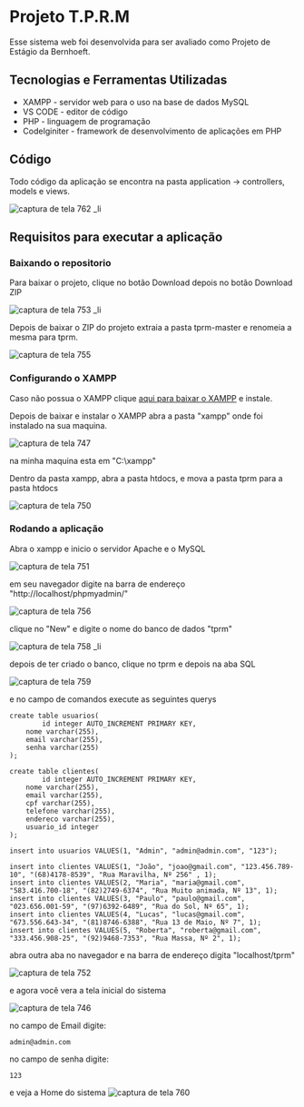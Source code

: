 # Projeto T.P.R.M

Esse sistema web foi desenvolvida para ser avaliado como Projeto de Estágio da Bernhoeft. 

## Tecnologias e Ferramentas Utilizadas

* XAMPP - servidor web para o uso na base de dados MySQL
* VS CODE - editor de código
* PHP - linguagem de programação
* CodeIginiter - framework de desenvolvimento de aplicações em PHP 

## Código

Todo código da aplicação se encontra na pasta application -> controllers, models e views.

![captura de tela 762 _li](https://user-images.githubusercontent.com/30981427/51224397-68d7c900-1924-11e9-9c26-c2c5ec350d32.jpg)

## Requisitos para executar a aplicação

### Baixando o repositorio

Para baixar o projeto, clique no botão Download depois no botão Download ZIP

![captura de tela 753 _li](https://user-images.githubusercontent.com/30981427/51222034-a33c6880-191a-11e9-96c9-3dcc3093cd1b.jpg)

Depois de baixar o ZIP do projeto extraia a pasta tprm-master e renomeia a mesma para tprm.

![captura de tela 755](https://user-images.githubusercontent.com/30981427/51222206-80f71a80-191b-11e9-82d8-3327b2716594.png)

### Configurando o XAMPP

Caso não possua o XAMPP clique [aqui para baixar o XAMPP](https://www.apachefriends.org/pt_br/index.html) e instale.

Depois de baixar e instalar o XAMPP abra a pasta "xampp" onde foi instalado na sua maquina.

![captura de tela 747](https://user-images.githubusercontent.com/30981427/51217825-6ff0de00-1908-11e9-97df-6d771e86c9d5.png)

na minha maquina esta em "C:\xampp"

Dentro da pasta xampp, abra a pasta htdocs, e mova a pasta tprm para a pasta htdocs

![captura de tela 750](https://user-images.githubusercontent.com/30981427/51221718-6d4ab480-1919-11e9-8435-b0558b48a34c.png)

### Rodando a aplicação

Abra o xampp e inicio o servidor Apache e o MySQL

![captura de tela 751](https://user-images.githubusercontent.com/30981427/51221826-dcc0a400-1919-11e9-932c-44ffcbd11c6e.png)

em seu navegador digite na barra de endereço "http://localhost/phpmyadmin/"

![captura de tela 756](https://user-images.githubusercontent.com/30981427/51223578-15b04700-1921-11e9-9d71-0c8993de910a.png)

clique no "New" e digite o nome do banco de dados "tprm"

![captura de tela 758 _li](https://user-images.githubusercontent.com/30981427/51223691-9707d980-1921-11e9-8975-e808d4f83a8d.jpg)

depois de ter criado o banco, clique no tprm e depois na aba SQL

![captura de tela 759](https://user-images.githubusercontent.com/30981427/51223817-2d3bff80-1922-11e9-9b64-8649db3178de.png)

e no campo de comandos execute as seguintes querys

```
create table usuarios(
		id integer AUTO_INCREMENT PRIMARY KEY,
    nome varchar(255),
    email varchar(255),
    senha varchar(255)
);

create table clientes(
		id integer AUTO_INCREMENT PRIMARY KEY,
    nome varchar(255),
    email varchar(255),
    cpf varchar(255),
    telefone varchar(255),
    endereco varchar(255),
    usuario_id integer
);

insert into usuarios VALUES(1, "Admin", "admin@admin.com", "123");

insert into clientes VALUES(1, "João", "joao@gmail.com", "123.456.789-10", "(68)4178-8539", "Rua Maravilha, Nº 256" , 1);
insert into clientes VALUES(2, "Maria", "maria@gmail.com", "583.416.700-18", "(82)2749-6374", "Rua Muito animada, Nº 13", 1);
insert into clientes VALUES(3, "Paulo", "paulo@gmail.com", "023.656.001-59", "(97)6392-6489", "Rua do Sol, Nº 65", 1);
insert into clientes VALUES(4, "Lucas", "lucas@gmail.com", "673.556.643-34", "(81)8746-6388", "Rua 13 de Maio, Nº 7", 1);
insert into clientes VALUES(5, "Roberta", "roberta@gmail.com", "333.456.908-25", "(92)9468-7353", "Rua Massa, Nº 2", 1);
```
abra outra aba no navegador e na barra de endereço digita "localhost/tprm"

![captura de tela 752](https://user-images.githubusercontent.com/30981427/51221906-1ee9e580-191a-11e9-9da9-8497b21e88af.png)

e agora você vera a tela inicial do sistema

![captura de tela 746](https://user-images.githubusercontent.com/30981427/51221918-31641f00-191a-11e9-8f1f-81a855fdc05c.png)

no campo de Email digite:

```
admin@admin.com
```

no campo de senha digite:

```
123
```
e veja a Home do sistema
![captura de tela 760](https://user-images.githubusercontent.com/30981427/51224066-1c3fbe00-1923-11e9-81f4-fd83af9f7e3f.png)
